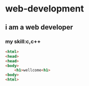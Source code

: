 # web-development
## i am a web developer
### my skill:c,c++
~~~html
<html>
<head>
<head>
<body>
    <h1>wellcome<h1>
<body>
<html>
~~~
